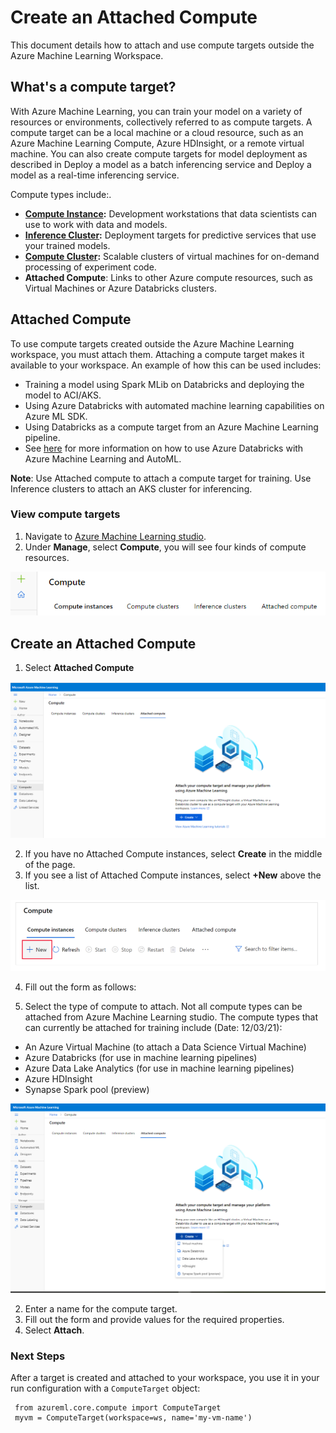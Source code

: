 # Create an Attached Compute

This document details how to attach and use compute targets outside the Azure Machine Learning Workspace.

## What's a compute target?

With Azure Machine Learning, you can train your model on a variety of resources or environments, collectively referred to as compute targets. A compute target can be a local machine or a cloud resource, such as an Azure Machine Learning Compute, Azure HDInsight, or a remote virtual machine. You can also create compute targets for model deployment as described in Deploy a model as a batch inferencing service and Deploy a model as a real-time inferencing service.

Compute types include:.

* **[Compute Instance](../Documents/Create-Compute-Instance.md):** Development workstations that data scientists can use to work with data and models.
* **[Inference Cluster](../Documents/Create-Inference-Cluster.md):** Deployment targets for predictive services that use your trained models.
* **[Compute Cluster](../Documents/Create-Compute-Cluster.md):** Scalable clusters of virtual machines for on-demand processing of experiment code.
* **Attached Compute**: Links to other Azure compute resources, such as Virtual Machines or Azure Databricks clusters.

## Attached Compute

To use compute targets created outside the Azure Machine Learning workspace, you must attach them. Attaching a compute target makes it available to your workspace. An example of how this can be used includes:
* Training a model using Spark MLib on Databricks and deploying the model to ACI/AKS.
* Using Azure Databricks with automated machine learning capabilities on Azure ML SDK.
* Using Databricks as a compute target from an Azure Machine Learning pipeline. 
* See [here](https://docs.microsoft.com/en-us/azure/machine-learning/how-to-configure-databricks-automl-environment) for more information on how to use Azure Databricks with Azure Machine Learning and AutoML.

 **Note**: Use Attached compute to attach a compute target for training. Use Inference clusters to attach an AKS cluster for inferencing.
 
 ### View compute targets

1. Navigate to [Azure Machine Learning studio](https://ml.azure.com/).
2. Under **Manage**, select **Compute**, you will see four kinds of compute resources.

![](../Images/TypesOfComputeInstances.PNG)

## Create an Attached Compute

1. Select **Attached Compute**

![](../Images/Attached_Compute.PNG)

2. If you have no Attached Compute instances, select **Create** in the middle of the page. 
3. If you see a list of Attached Compute instances, select **+New** above the list. 

![](../Images/InferenceClusters2.PNG)

4. Fill out the form as follows:

 1. Select the type of compute to attach. Not all compute types can be attached from Azure Machine Learning studio. The compute types that can currently be attached for training include (Date: 12/03/21):

  * An Azure Virtual Machine (to attach a Data Science Virtual Machine)
  * Azure Databricks (for use in machine learning pipelines)
  * Azure Data Lake Analytics (for use in machine learning pipelines)
  * Azure HDInsight
  * Synapse Spark pool (preview)

![](../Images/Attached_Compute1.PNG)

  2. Enter a name for the compute target.
  3. Fill out the form and provide values for the required properties.
  4. Select **Attach**. 
 
 ### Next Steps
 
 After a target is created and attached to your workspace, you use it in your run configuration with a `ComputeTarget` object:
 
     from azureml.core.compute import ComputeTarget
     myvm = ComputeTarget(workspace=ws, name='my-vm-name')

